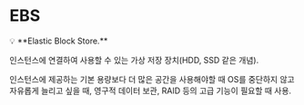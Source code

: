 # EBS

<aside>
💡 **Elastic Block Store.**

인스턴스에 연결하여 사용할 수 있는 가상 저장 장치(HDD, SSD 같은 개념).

인스턴스에 제공하는 기본 용량보다 더 많은 공간을 사용해야할 때 OS를 중단하지 않고 자유롭게 늘리고 싶을 때, 영구적 데이터 보관, RAID 등의 고급 기능이 필요할 때 사용.

</aside>